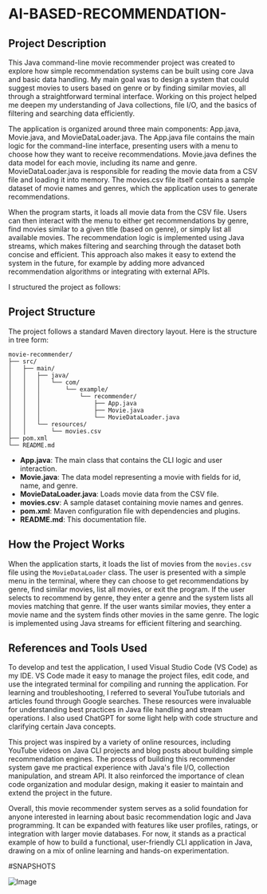 # AI-BASED-RECOMMENDATION-

## Project Description

This Java command-line movie recommender project was created to explore how simple recommendation systems can be built using core Java and basic data handling. My main goal was to design a system that could suggest movies to users based on genre or by finding similar movies, all through a straightforward terminal interface. Working on this project helped me deepen my understanding of Java collections, file I/O, and the basics of filtering and searching data efficiently.

The application is organized around three main components: App.java, Movie.java, and MovieDataLoader.java. The App.java file contains the main logic for the command-line interface, presenting users with a menu to choose how they want to receive recommendations. Movie.java defines the data model for each movie, including its name and genre. MovieDataLoader.java is responsible for reading the movie data from a CSV file and loading it into memory. The movies.csv file itself contains a sample dataset of movie names and genres, which the application uses to generate recommendations.

When the program starts, it loads all movie data from the CSV file. Users can then interact with the menu to either get recommendations by genre, find movies similar to a given title (based on genre), or simply list all available movies. The recommendation logic is implemented using Java streams, which makes filtering and searching through the dataset both concise and efficient. This approach also makes it easy to extend the system in the future, for example by adding more advanced recommendation algorithms or integrating with external APIs.

I structured the project as follows:

## Project Structure

The project follows a standard Maven directory layout. Here is the structure in tree form:

```
movie-recommender/
├── src/
│   ├── main/
│   │   ├── java/
│   │   │   └── com/
│   │   │       └── example/
│   │   │           └── recommender/
│   │   │               ├── App.java
│   │   │               ├── Movie.java
│   │   │               └── MovieDataLoader.java
│   │   └── resources/
│   │       └── movies.csv
├── pom.xml
└── README.md
```

- **App.java**: The main class that contains the CLI logic and user interaction.
- **Movie.java**: The data model representing a movie with fields for id, name, and genre.
- **MovieDataLoader.java**: Loads movie data from the CSV file.
- **movies.csv**: A sample dataset containing movie names and genres.
- **pom.xml**: Maven configuration file with dependencies and plugins.
- **README.md**: This documentation file.

## How the Project Works

When the application starts, it loads the list of movies from the `movies.csv` file using the `MovieDataLoader` class. The user is presented with a simple menu in the terminal, where they can choose to get recommendations by genre, find similar movies, list all movies, or exit the program. If the user selects to recommend by genre, they enter a genre and the system lists all movies matching that genre. If the user wants similar movies, they enter a movie name and the system finds other movies in the same genre. The logic is implemented using Java streams for efficient filtering and searching.

## References and Tools Used

To develop and test the application, I used Visual Studio Code (VS Code) as my IDE. VS Code made it easy to manage the project files, edit code, and use the integrated terminal for compiling and running the application. For learning and troubleshooting, I referred to several YouTube tutorials and articles found through Google searches. These resources were invaluable for understanding best practices in Java file handling and stream operations. I also used ChatGPT for some light help with code structure and clarifying certain Java concepts.

This project was inspired by a variety of online resources, including YouTube videos on Java CLI projects and blog posts about building simple recommendation engines. The process of building this recommender system gave me practical experience with Java's file I/O, collection manipulation, and stream API. It also reinforced the importance of clean code organization and modular design, making it easier to maintain and extend the project in the future.

Overall, this movie recommender system serves as a solid foundation for anyone interested in learning about basic recommendation logic and Java programming. It can be expanded with features like user profiles, ratings, or integration with larger movie databases. For now, it stands as a practical example of how to build a functional, user-friendly CLI application in Java, drawing on a mix of online learning and hands-on experimentation. 

#SNAPSHOTS

![Image](https://github.com/user-attachments/assets/3359cb52-ba84-49ff-96c9-1fa300158ae3)
